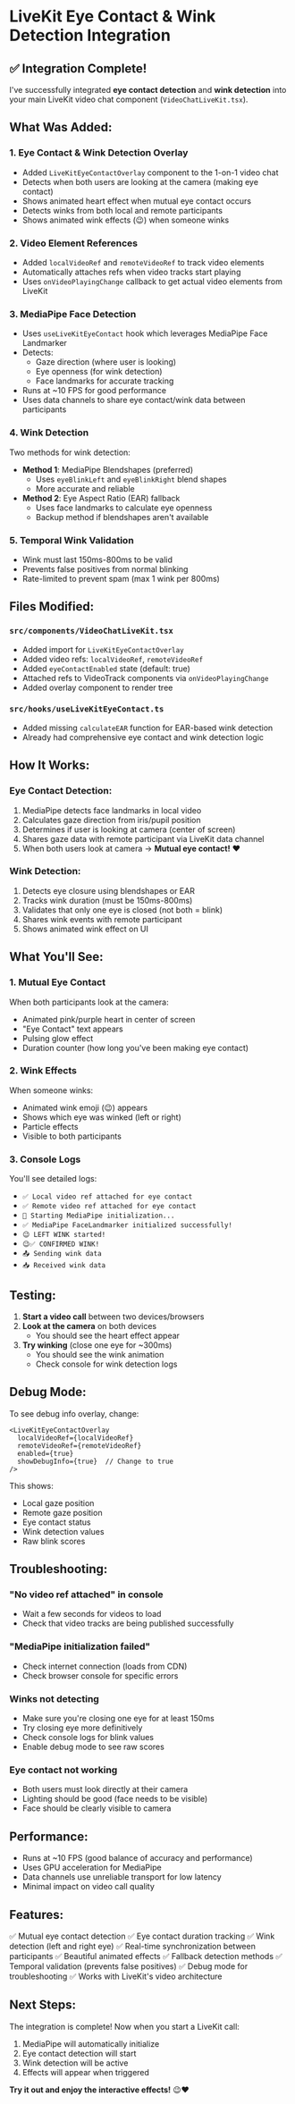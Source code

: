 # LiveKit Eye Contact & Wink Detection Integration

## ✅ Integration Complete!

I've successfully integrated **eye contact detection** and **wink detection** into your main LiveKit video chat component (`VideoChatLiveKit.tsx`).

## What Was Added:

### 1. **Eye Contact & Wink Detection Overlay**
- Added `LiveKitEyeContactOverlay` component to the 1-on-1 video chat
- Detects when both users are looking at the camera (making eye contact)
- Shows animated heart effect when mutual eye contact occurs
- Detects winks from both local and remote participants
- Shows animated wink effects (😉) when someone winks

### 2. **Video Element References**
- Added `localVideoRef` and `remoteVideoRef` to track video elements
- Automatically attaches refs when video tracks start playing
- Uses `onVideoPlayingChange` callback to get actual video elements from LiveKit

### 3. **MediaPipe Face Detection**
- Uses `useLiveKitEyeContact` hook which leverages MediaPipe Face Landmarker
- Detects:
  - Gaze direction (where user is looking)
  - Eye openness (for wink detection)
  - Face landmarks for accurate tracking
- Runs at ~10 FPS for good performance
- Uses data channels to share eye contact/wink data between participants

### 4. **Wink Detection**
Two methods for wink detection:
- **Method 1**: MediaPipe Blendshapes (preferred)
  - Uses `eyeBlinkLeft` and `eyeBlinkRight` blend shapes
  - More accurate and reliable
- **Method 2**: Eye Aspect Ratio (EAR) fallback
  - Uses face landmarks to calculate eye openness
  - Backup method if blendshapes aren't available

### 5. **Temporal Wink Validation**
- Wink must last 150ms-800ms to be valid
- Prevents false positives from normal blinking
- Rate-limited to prevent spam (max 1 wink per 800ms)

## Files Modified:

### `src/components/VideoChatLiveKit.tsx`
- Added import for `LiveKitEyeContactOverlay`
- Added video refs: `localVideoRef`, `remoteVideoRef`
- Added `eyeContactEnabled` state (default: true)
- Attached refs to VideoTrack components via `onVideoPlayingChange`
- Added overlay component to render tree

### `src/hooks/useLiveKitEyeContact.ts`
- Added missing `calculateEAR` function for EAR-based wink detection
- Already had comprehensive eye contact and wink detection logic

## How It Works:

### Eye Contact Detection:
1. MediaPipe detects face landmarks in local video
2. Calculates gaze direction from iris/pupil position
3. Determines if user is looking at camera (center of screen)
4. Shares gaze data with remote participant via LiveKit data channel
5. When both users look at camera → **Mutual eye contact!** ❤️

### Wink Detection:
1. Detects eye closure using blendshapes or EAR
2. Tracks wink duration (must be 150ms-800ms)
3. Validates that only one eye is closed (not both = blink)
4. Shares wink events with remote participant
5. Shows animated wink effect on UI

## What You'll See:

### 1. **Mutual Eye Contact**
When both participants look at the camera:
- Animated pink/purple heart in center of screen
- "Eye Contact" text appears
- Pulsing glow effect
- Duration counter (how long you've been making eye contact)

### 2. **Wink Effects**
When someone winks:
- Animated wink emoji (😉) appears
- Shows which eye was winked (left or right)
- Particle effects
- Visible to both participants

### 3. **Console Logs**
You'll see detailed logs:
- `✅ Local video ref attached for eye contact`
- `✅ Remote video ref attached for eye contact`
- `🚀 Starting MediaPipe initialization...`
- `✅ MediaPipe FaceLandmarker initialized successfully!`
- `😉 LEFT WINK started!`
- `😉✅ CONFIRMED WINK!`
- `📤 Sending wink data`
- `📥 Received wink data`

## Testing:

1. **Start a video call** between two devices/browsers
2. **Look at the camera** on both devices
   - You should see the heart effect appear
3. **Try winking** (close one eye for ~300ms)
   - You should see the wink animation
   - Check console for wink detection logs

## Debug Mode:

To see debug info overlay, change:
```tsx
<LiveKitEyeContactOverlay
  localVideoRef={localVideoRef}
  remoteVideoRef={remoteVideoRef}
  enabled={true}
  showDebugInfo={true}  // Change to true
/>
```

This shows:
- Local gaze position
- Remote gaze position
- Eye contact status
- Wink detection values
- Raw blink scores

## Troubleshooting:

### "No video ref attached" in console
- Wait a few seconds for videos to load
- Check that video tracks are being published successfully

### "MediaPipe initialization failed"
- Check internet connection (loads from CDN)
- Check browser console for specific errors

### Winks not detecting
- Make sure you're closing one eye for at least 150ms
- Try closing eye more definitively
- Check console logs for blink values
- Enable debug mode to see raw scores

### Eye contact not working
- Both users must look directly at their camera
- Lighting should be good (face needs to be visible)
- Face should be clearly visible to camera

## Performance:

- Runs at ~10 FPS (good balance of accuracy and performance)
- Uses GPU acceleration for MediaPipe
- Data channels use unreliable transport for low latency
- Minimal impact on video call quality

## Features:

✅ Mutual eye contact detection
✅ Eye contact duration tracking
✅ Wink detection (left and right eye)
✅ Real-time synchronization between participants
✅ Beautiful animated effects
✅ Fallback detection methods
✅ Temporal validation (prevents false positives)
✅ Debug mode for troubleshooting
✅ Works with LiveKit's video architecture

## Next Steps:

The integration is complete! Now when you start a LiveKit call:
1. MediaPipe will automatically initialize
2. Eye contact detection will start
3. Wink detection will be active
4. Effects will appear when triggered

**Try it out and enjoy the interactive effects!** 😉❤️
